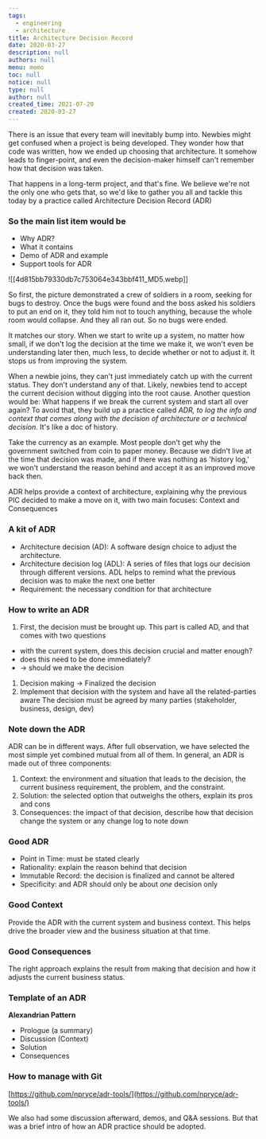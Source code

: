 ```yaml
---
tags: 
  - engineering
  - architecture
title: Architecture Decision Record
date: 2020-03-27
description: null
authors: null
menu: memo
toc: null
notice: null
type: null
author: null
created_time: 2021-07-20
created: 2020-03-27
---
```


There is an issue that every team will inevitably bump into. Newbies might get confused when a project is being developed. They wonder how that code was written, how we ended up choosing that architecture. It somehow leads to finger-point, and even the decision-maker himself can't remember how that decision was taken.

That happens in a long-term project, and that's fine. We believe we're not the only one who gets that, so we'd like to gather you all and tackle this today by a practice called Architecture Decision Record (ADR)

### So the main list item would be

* Why ADR?
* What it contains
* Demo of ADR and example
* Support tools for ADR

![[4d815bb79330db7c753064e343bbf411_MD5.webp]]


So first, the picture demonstrated a crew of soldiers in a room, seeking for bugs to destroy. Once the bugs were found and the boss asked his soldiers to put an end on it, they told him not to touch anything, because the whole room would collapse. And they all ran out. So no bugs were ended.


It matches our story. When we start to write up a system, no matter how small, if we don't log the decision at the time we make it, we won't even be understanding later then, much less, to decide whether or not to adjust it. It stops us from improving the system.

When a newbie joins, they can't just immediately catch up with the current status. They don't understand any of that. Likely, newbies tend to accept the current decision without digging into the root cause. Another question would be: What happens if we break the current system and start all over again? To avoid that, they build up a practice called *ADR, to log the info and context that comes along with the decision of architecture or a technical decision*. It's like a doc of history.


Take the currency as an example. Most people don't get why the government switched from coin to paper money. Because we didn't live at the time that decision was made, and if there was nothing as 'history log,' we won't understand the reason behind and accept it as an improved move back then.

ADR helps provide a context of architecture, explaining why the previous PIC decided to make a move on it, with two main focuses: Context and Consequences

### A kit of ADR

* Architecture decision (AD): A software design choice to adjust the architecture.
* Architecture decision log (ADL): A series of files that logs our decision through different versions. ADL helps to remind what the previous decision was to make the next one better
* Requirement: the necessary condition for that architecture

### How to write an ADR

1. First, the decision must be brought up. This part is called AD, and that comes with two questions

* with the current system, does this decision crucial and matter enough?
* does this need to be done immediately?
* → should we make the decision

1. Decision making -> Finalized the decision
1. Implement that decision with the system and have all the related-parties aware The decision must be agreed by many parties (stakeholder, business, design, dev)

### Note down the ADR

ADR can be in different ways. After full observation, we have selected the most simple yet combined mutual from all of them. In general, an ADR is made out of three components:

1. Context: the environment and situation that leads to the decision, the current business requirement, the problem, and the constraint.
1. Solution: the selected option that outweighs the others, explain its pros and cons
1. Consequences: the impact of that decision, describe how that decision change the system or any change log to note down

### Good ADR

* Point in Time: must be stated clearly
* Rationality: explain the reason behind that decision
* Immutable Record: the decision is finalized and cannot be altered
* Specificity: and ADR should only be about *one* decision only

### Good Context

Provide the ADR with the current system and business context.
This helps drive the broader view and the business situation at that time.

### Good Consequences

The right approach explains the result from making that decision and how it adjusts the current business status.

### Template of an ADR

**Alexandrian Pattern**

* Prologue (a summary)
* Discussion (Context)
* Solution
* Consequences

### How to manage with Git

[https://github.com/npryce/adr-tools/](https://github.com/npryce/adr-tools/)

We also had some discussion afterward, demos, and Q&A sessions. But that was a brief intro of how an ADR practice should be adopted.

